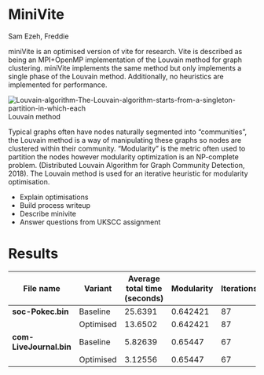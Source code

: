 # MiniVite
Sam Ezeh, Freddie

miniVite is an optimised version of vite for research. Vite is described as being an MPI+OpenMP implementation of the Louvain method for graph clustering. miniVite implements the same method but only implements a single phase of the Louvain method. Additionally, no heuristics are implemented for performance.

![Louvain-algorithm-The-Louvain-algorithm-starts-from-a-singleton-partition-in-which-each](https://github.com/Jackaed/UKSCC-Submission/assets/8216039/26a77237-1692-43ac-8875-674c691773f8)
Louvain method

Typical graphs often have nodes naturally segmented into “communities”, the Louvain method is a way of manipulating these graphs so nodes are clustered within their community. “Modularity” is the metric often used to partition the nodes however modularity optimization is an NP-complete problem. (Distributed Louvain Algorithm for Graph Community Detection, 2018). The Louvain method is used for an iterative heuristic for modularity optimisation.

* Explain optimisations
* Build process writeup
* Describe minivite
* Answer questions from UKSCC assignment

# Results

| File name               | Variant   | Average total time (seconds) | Modularity | Iterations | MODS    |
| ----------------------- | --------- | ---------------------------- | ---------- | ---------- | ------- |
| **soc-Pokec.bin**       | Baseline  | 25.6391                      | 0.642421   | 87         | 16.4711 |
|                         | Optimised | 13.6502                      | 0.642421   | 87         | 8.76918 |
| **com-LiveJournal.bin** | Baseline  | 5.82639                      | 0.65447    | 67         | 3.8132  |
|                         | Optimised | 3.12556                      | 0.65447    | 67         | 2.04559 |
